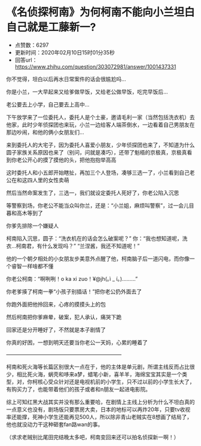 # 《名侦探柯南》为何柯南不能向小兰坦白自己就是工藤新一?
- 点赞数：6297
- 更新时间：2020年02月10日15时01分35秒
- 回答url：https://www.zhihu.com/question/303072981/answer/1001437331
<body>
 <p data-pid="2bZ3du4_">你不觉得，坦白以后再水日常案件的话会很尴尬吗…</p>
 <p data-pid="CO_KjtjH">你是小兰，一大早起来又给爹做早饭，又给老公做早饭，吃完早饭后…</p>
 <p data-pid="Sd8p9sXV">老公要去上小学，自己要去上高中…</p>
 <p data-pid="b6IoB8nz">下午放学来了一位委托人，委托人是个土豪，邀请毛利一家（当然包括洗衣机）去他家，此时少年侦探团也来玩，小兰一边给客人端茶倒水，一边看着自己男朋友在那边吵闹，和他的俩小女朋友们…</p>
 <p data-pid="h4jBBjD_">来到委托人的大宅子，因为委托人喜爱小朋友，少年侦探团也来了，不知道为什么圆子家族关系原因也来了（别问，问就是凑巧），还带了魁梧的京极真，京极真看到你老公开心的摸了摸他的头，把他抱抱举高高</p>
 <p data-pid="UI7qzYbB">这时委托人和小五郎开始瞎扯，再加三个人登场，凑够三选一了，小兰看到自己老公在和这四人里的女性卖萌</p>
 <p data-pid="QRzhpoQL">然后当然命案发生了，三选一，我们就设定委托人死好了，你老公陷入沉思</p>
 <p data-pid="KX8LG-87">等警察到场，你老公不能当众叫你兰，还是：“小兰姐，麻烦叫警察”，过一会儿目暮和高木等到了</p>
 <p data-pid="vxTKilMm">你爹先排除一个嫌疑人</p>
 <p data-pid="q2gSdw84">柯南陷入沉思，圆子：“洗衣机在的话会怎么破案呢？” 你：“我也想知道呢，洗衣…柯南君，有什么发现吗？” “兰涅酱，我还不知道呢！”</p>
 <p data-pid="7_uNFEYG">他的一个朝夕相处的小女朋友步美意外点醒了他，柯南脑子后一道闪电，而你像一个睿智一样啥都不懂</p>
 <p data-pid="nt6ZgsWR">你老公柯南：“啊咧咧！o ka xi zuo！¥@jh(｡ì _ í｡)………”</p>
 <p data-pid="f8mzFkWF">你老爹揍了柯南一拳“小孩子别插话！”把你老公扔外面去了</p>
 <p data-pid="6EHRg9Za">你跑外面把他拎回来，心疼的摸摸头上的包</p>
 <p data-pid="xcd-QVqf">然后柯南把你爹麻晕，破案，犯人承认，痛哭下跪</p>
 <p data-pid="_wPToZeL">回家还是分开睡好了，不然就是本子剧情了</p>
 <p data-pid="UcYkDSZY">你真的好困，一想到明天还要当你老公一天妈，心累的睡着了</p>
 <p data-pid="ctiVlEkj">——————————————————————</p>
 <p data-pid="x83SEVfY">柯南和死火海等长篇区别很大一点在于，他的主体是单元剧，所谓主线反而占比很少，相比死火海，蜗壳和哆来a梦，蜡笔小新，喜羊羊，海绵宝宝其实是一个类型，对，你柯核心受众针对还是电视机前的小学生，只不过以前的小学生长大了，有购买力了，也能带着他们的孩子或者和n朋友一起进电影院。</p>
 <p data-pid="pOASgURQ">综上可知红黑大战其实并没有那么重要哈，在剧情上主线上分析为什么不坦白真的一点意义也没有，剧场版只要票房大卖，日本的地标可以再炸20年，只要tv收视率还能撑，死神小学生还能再见500人，所以除非青山老贼实在8想画了结局了，他也就没动力干这种砸套fan路wan的事。</p>
 <p data-pid="8bUpHQmA">（求求老贼别比尾田完结晚太多吧，柯南变回来还可以拍名侦探新一啊！）</p>
</body>